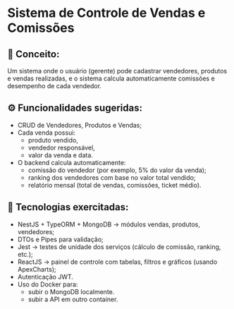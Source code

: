 # Sistema de Controle de Vendas e Comissões
## 🧠 Conceito:

Um sistema onde o usuário (gerente) pode cadastrar vendedores, produtos e vendas realizadas, e o sistema calcula automaticamente comissões e desempenho de cada vendedor.

## ⚙️ Funcionalidades sugeridas:

- CRUD de Vendedores, Produtos e Vendas;
- Cada venda possui:
    - produto vendido,
    - vendedor responsável,
    - valor da venda e data.
- O backend calcula automaticamente:
    - comissão do vendedor (por exemplo, 5% do valor da venda);
    - ranking dos vendedores com base no valor total vendido;
    - relatório mensal (total de vendas, comissões, ticket médio).

## 🧩 Tecnologias exercitadas:

- NestJS + TypeORM + MongoDB → módulos vendas, produtos, vendedores;
- DTOs e Pipes para validação;
- Jest → testes de unidade dos serviços (cálculo de comissão, ranking, etc.);
- ReactJS → painel de controle com tabelas, filtros e gráficos (usando ApexCharts);
- Autenticação JWT.
- Uso do Docker para:
    - subir o MongoDB localmente.
    - subir a API em outro container.